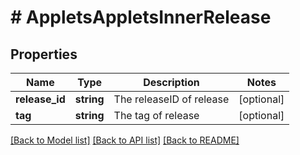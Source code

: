 # # AppletsAppletsInnerRelease

## Properties

Name | Type | Description | Notes
------------ | ------------- | ------------- | -------------
**release_id** | **string** | The releaseID of release | [optional]
**tag** | **string** | The tag of release | [optional]

[[Back to Model list]](../../README.md#models) [[Back to API list]](../../README.md#endpoints) [[Back to README]](../../README.md)
